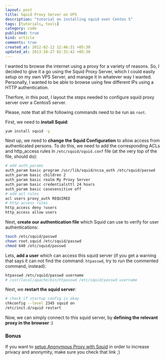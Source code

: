 ```yaml
---
layout: post
title: Squid Proxy Server on VPS
description: "tutorial on installing squid over Centos 5"
tags: [tutorials, tools]
category: code
published: true
kind: article
comments: true
created_at: 2012-02-12 12:46:31 +05:30
updated_at: 2013-10-27 02:31:42 +05:30
---
```


I wanted to browse the internet using a proxy for a variety of reasons. So,
I decided to give it a go using the Squid Proxy Server, which I could easily
setup on my own VPS Server, and manage it in whatever way I wanted.
Personally, I wanted to be able to browse using few different IPs using a HTTP
authentication.

Therfore, in this post, I layout the steps needed to configure squid proxy
server over a Centos5 server.

<!-- more -->

Please, note that all the following commands need to be run as `root`.

First, we need to **install Squid**:

``` bash
yum install squid -y
```

Next up, we need to **change the Squid Configuration** to allow access from
authenticated persons. To do this, we need to add the corresponding ACLs and
http_access rules in `/etc/squid/squid.conf` file (at the very top of the file,
should do):

``` bash
# add auth_params
auth_param basic program /usr/lib/squid/ncsa_auth /etc/squid/passwd
auth_param basic children 2
auth_param basic realm My Proxy Server
auth_param basic credentialsttl 24 hours
auth_param basic casesensitive off
# add acl rules
acl users proxy_auth REQUIRED
# http access rules
http_access deny !users
http_access allow users
```

Next, **create our authentication file** which Squid can use to verify for
user authentications:

``` bash
touch /etc/squid/passwd
chown root.squid /etc/squid/passwd
chmod 640 /etc/squid/passwd
```

Lets, **add a user** which can access this squid server (if you get a warning
that says it can not find the command: `htpasswd`, try to run the commented
command, instead):

``` bash
htpasswd /etc/squid/passwd username
# /usr/local/apache/bin/htpasswd /etc/squid/passwd username
```

Next, we **restart the squid server**:

``` bash
# check if startup config is okay
chkconfig --level 2345 squid on
/etc/init.d/squid restart
```

Now, we can simply connect to this squid server, by **defining the relevant proxy in the browser** :)

### Bonus

If you want to [setup Anonymous Proxy with Squid](/code/setting-up-anonymous-proxy-with-squid/)
in order to increase privacy and anonymity, make sure you check
that link ;)
